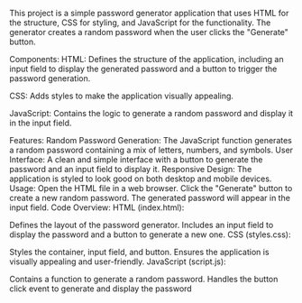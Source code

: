 This project is a simple password generator application that uses HTML for the structure, CSS for styling, and JavaScript for the functionality. The generator creates a random password when the user clicks the "Generate" button.

Components:
HTML: Defines the structure of the application, including an input field to display the generated password and a button to trigger the password generation.

CSS: Adds styles to make the application visually appealing.

JavaScript: Contains the logic to generate a random password and display it in the input field.

Features:
Random Password Generation: The JavaScript function generates a random password containing a mix of letters, numbers, and symbols.
User Interface: A clean and simple interface with a button to generate the password and an input field to display it.
Responsive Design: The application is styled to look good on both desktop and mobile devices.
Usage:
Open the HTML file in a web browser.
Click the "Generate" button to create a new random password.
The generated password will appear in the input field.
Code Overview:
HTML (index.html):

Defines the layout of the password generator.
Includes an input field to display the password and a button to generate a new one.
CSS (styles.css):

Styles the container, input field, and button.
Ensures the application is visually appealing and user-friendly.
JavaScript (script.js):

Contains a function to generate a random password.
Handles the button click event to generate and display the password
